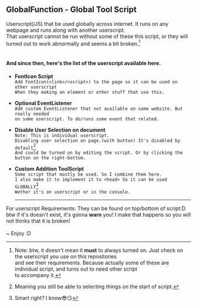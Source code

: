 ## GlobalFunction - Global Tool Script
Userscript(/JS) that be used globally across internet. It runs on any webpage and runs along with another userscript.  
That userscript	cannot be run without some of these this script, or they will turned out to work abnormally and seems a bit broken.[^1]  
<br>

#### And since then, here's the list of the userscript available here.
- **FontIcon Script**  
  `Add FontIcon(<link>/<script>) to the page so it can be used on other userscript`  
	`When they making an element or other stuff that use this.`
- **Optional EventListener**  
	`Add custom EventListener that not available on some website. But really needed`  
	`on some userscript. To do/runs some event that related.`
- **Disable User Selection on document**  
	`Note: This is individual userscript.`  
	`Disabling user selection on page.(with button) It's disabled by default`[^2]  
	`And could be turned on by editing the script. Or by clicking the button on the right-bottom.`
- **Custom Addition ToolScript**  
	`Some script that mostly be used. So I combine them here.`  
	`I also make it to implement it to <head> So it can be used GLOBALLY`[^3]  
	`Wether it's on userscript or in the console.`  
	
	---
For userscript Requirements: They can be found on top/bottom of script:D  
btw if it's doesn't exist, it's gonna **warn** you! I make that happens so you will not thinks that it is broken!  
<br>
~ Enjoy :D
	
[^1]: Note: btw, it doesn't mean it **must** to always turned on. Just check on the userscript you use on this repositories  
and see their requirements. Because actually some of these are individual script, and turns out to need other script  
to accompany it.
[^2]: Meaning you still be able to selecting things on the start of script.
[^3]: Smart right? I know😎😏
